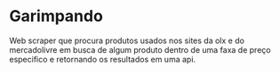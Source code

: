 # Garimpando

Web scraper que procura produtos usados nos sites da olx e do mercadolivre em busca de algum produto dentro de uma faxa de preço especifico e retornando os resultados em uma api.
